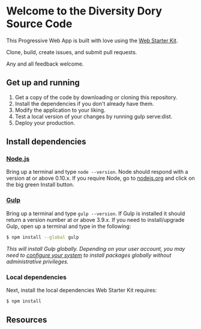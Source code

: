 # Welcome to the Diversity Dory Source Code

This Progressive Web App is built with love using the [Web Starter Kit](https://github.com/google/web-starter-kit).

Clone, build, create issues, and submit pull requests. 

Any and all feedback welcome.

## Get up and running

1. Get a copy of the code by downloading or cloning this repository.
2. Install the dependencies if you don't already have them.
3. Modify the application to your liking.
4. Test a local version of your changes by running gulp serve:dist.
5. Deploy your production.

## Install dependencies

### [Node.js](https://nodejs.org)

Bring up a terminal and type `node --version`.
Node should respond with a version at or above 0.10.x.
If you require Node, go to [nodejs.org](https://nodejs.org) and click on the big green Install button.

### [Gulp](http://gulpjs.com)

Bring up a terminal and type `gulp --version`.
If Gulp is installed it should return a version number at or above 3.9.x.
If you need to install/upgrade Gulp, open up a terminal and type in the following:

```sh
$ npm install --global gulp
```

*This will install Gulp globally. Depending on your user account, you may need to [configure your system](https://github.com/sindresorhus/guides/blob/master/npm-global-without-sudo.md) to install packages globally without administrative privileges.*


### Local dependencies

Next, install the local dependencies Web Starter Kit requires:

```sh
$ npm install
```

## Resources
